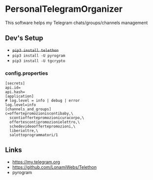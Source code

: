 # PersonalTelegramOrganizer

This software helps my Telegram chats/groups/channels management

## Dev's Setup

+ ~~```pip3 install telethon```~~
+ ```pip3 install -U pyrogram```
+ ```pip3 install -U tgcrypto```

### config.properties

```
[secrets]
api.id=
api.hash=
[application]
# log.level = info | debug | error
log.level=info
[channels_and_groups]
c=offertepromozioniscontibaby,\
  scontioffertepromozionicuracorpo,\
  offertescontipromozionielettro,\
  schedevideooffertepromozioni,\
  liberioltre,\
  salottoprogrammatori/1
```

## Links

+ https://my.telegram.org
+ https://github.com/LonamiWebs/Telethon
+ pyrogram
